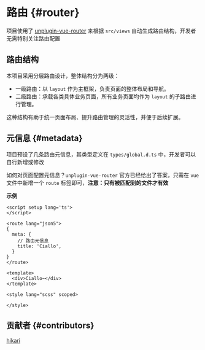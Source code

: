 # 路由 {#router}

项目使用了 [unplugin-vue-router](https://github.com/posva/unplugin-vue-router) 来根据 `src/views` 自动生成路由结构，开发者无需特别关注路由配置

## 路由结构

本项目采用分层路由设计，整体结构分为两级：

- 一级路由：以 `layout` 作为主框架，负责页面的整体布局和导航。
- 二级路由：承载各类具体业务页面，所有业务页面均作为 `layout` 的子路由进行管理。

这种结构有助于统一页面布局、提升路由管理的灵活性，并便于后续扩展。

## 元信息 {#metadata}

项目预设了几条路由元信息，其类型定义在 `types/global.d.ts` 中，开发者可以自行新增或修改

如何对页面配置元信息？`unplugin-vue-router` 官方已经给出了答案，只需在 `vue` 文件中新增一个 `route` 标签即可，**注意：只有被匹配到的文件才有效**

**示例**

```vue
<script setup lang='ts'>
</script>

<route lang="json5">
{
  meta: {
    // 路由元信息
    title: 'Ciallo',
  }
}
</route>

<template>
  <div>Ciallo~</div>
</template>

<style lang="scss" scoped>

</style>
```

## 贡献者 {#contributors}

[hikari](https://github.com/liuyax0818)

